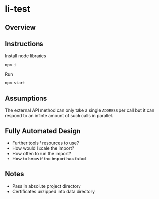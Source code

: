 # li-test

Overview
---

Instructions
---
Install node libraries
```
npm i
```

Run
```
npm start
```

Assumptions
---
The external API method can only take a single `ADDRESS` per call but it can respond to an infinte amount of such calls in parallel.

Fully Automated Design
---

- Further tools / resources to use?
- How would I scale the import?
- How often to run the import?
- How to know if the import has failed

Notes
---

- Pass in absolute project directory
- Certificates unzipped into data directory